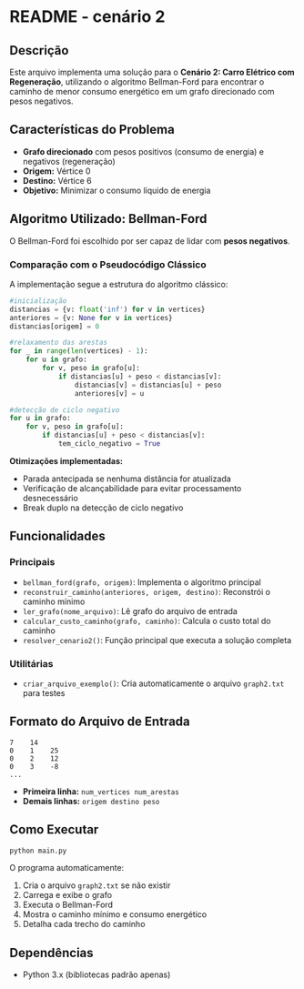 # README - cenário 2
## Descrição

Este arquivo implementa uma solução para o **Cenário 2: Carro Elétrico com Regeneração**, utilizando o algoritmo Bellman-Ford para encontrar o caminho de menor consumo energético em um grafo direcionado com pesos negativos.

## Características do Problema

- **Grafo direcionado** com pesos positivos (consumo de energia) e negativos (regeneração)
- **Origem:** Vértice 0
- **Destino:** Vértice 6
- **Objetivo:** Minimizar o consumo líquido de energia

## Algoritmo Utilizado: Bellman-Ford

O Bellman-Ford foi escolhido por ser capaz de lidar com **pesos negativos**.

### Comparação com o Pseudocódigo Clássico

A implementação segue a estrutura do algoritmo clássico:

```python
#inicialização
distancias = {v: float('inf') for v in vertices}
anteriores = {v: None for v in vertices}
distancias[origem] = 0

#relaxamento das arestas
for _ in range(len(vertices) - 1):
    for u in grafo:
        for v, peso in grafo[u]:
            if distancias[u] + peso < distancias[v]:
                distancias[v] = distancias[u] + peso
                anteriores[v] = u

#detecção de ciclo negativo
for u in grafo:
    for v, peso in grafo[u]:
        if distancias[u] + peso < distancias[v]:
            tem_ciclo_negativo = True
```

**Otimizações implementadas:**
- Parada antecipada se nenhuma distância for atualizada
- Verificação de alcançabilidade para evitar processamento desnecessário
- Break duplo na detecção de ciclo negativo

## Funcionalidades

### Principais

- `bellman_ford(grafo, origem)`: Implementa o algoritmo principal
- `reconstruir_caminho(anteriores, origem, destino)`: Reconstrói o caminho mínimo
- `ler_grafo(nome_arquivo)`: Lê grafo do arquivo de entrada
- `calcular_custo_caminho(grafo, caminho)`: Calcula o custo total do caminho
- `resolver_cenario2()`: Função principal que executa a solução completa

### Utilitárias

- `criar_arquivo_exemplo()`: Cria automaticamente o arquivo `graph2.txt` para testes

## Formato do Arquivo de Entrada

```
7    14
0    1    25
0    2    12
0    3    -8
...
```

- **Primeira linha:** `num_vertices num_arestas`
- **Demais linhas:** `origem destino peso`

## Como Executar

```bash
python main.py
```

O programa automaticamente:
1. Cria o arquivo `graph2.txt` se não existir
2. Carrega e exibe o grafo
3. Executa o Bellman-Ford
4. Mostra o caminho mínimo e consumo energético
5. Detalha cada trecho do caminho


## Dependências

- Python 3.x (bibliotecas padrão apenas)
